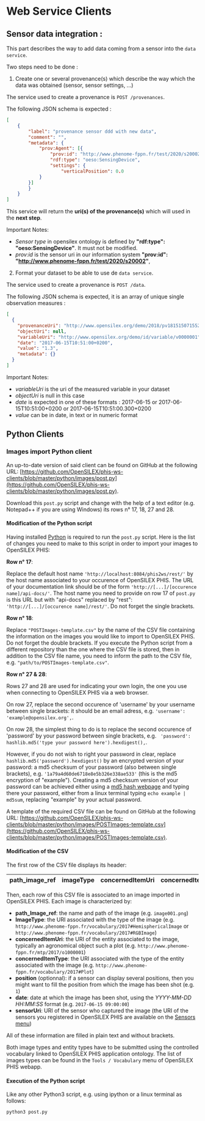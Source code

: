 # Web Service Clients

## Sensor data integration :

This part describes the way to add data coming from a sensor into the ``data service``.

Two steps need to be done :

1. Create one or several provenance(s) which describe the way which the data was obtained (sensor, sensor settings, ...)

The service used to create a provenance is ``POST /provenances``.

The following JSON schema is expected :

```json
[
    {
        "label": "provenance sensor ddd with new data",
        "comment": "",
        "metadata": {
            "prov:Agent": [{
                "prov:id": "http://www.phenome-fppn.fr/test/2020/s20002",
                "rdf:type": "oeso:SensingDevice", 
                "settings": {
                    "verticalPosition": 0.0
            }
        }]
        }
    }
]
```

This service will return the **uri(s) of the provenance(s)** which will used in the **next step**.

Important Notes:

- *Sensor type* in opensilex ontology is defined by **"rdf:type": "oeso:SensingDevice"**. It must not be modified.
- *prov:id* is the sensor uri in our information system **"prov:id": "http://www.phenome-fppn.fr/test/2020/s20002"**,

2. Format your dataset to be able to use de ``data service``.

The service used to create a provenance is ``POST /data``.

The following JSON schema is expected, it is an array of unique single observation measures :

```json
[
  {
    "provenanceUri": "http://www.opensilex.org/demo/2018/pv181515071552",
    "objectUri": null,
    "variableUri": "http://www.opensilex.org/demo/id/variable/v0000001",
    "date": "2017-06-15T10:51:00+0200",
    "value": "1.3",
    "metadata": {}
  }
]
```

Important Notes:

- *variableUri* is the uri of the measured variable in your dataset
- *objectUri* is null in this case
- *date* is expected in one of these formats : 2017-06-15 or  2017-06-15T10:51:00+0200 or 2017-06-15T10:51:00.300+0200  
- *value* can be in date, in text or in numeric format

## Python Clients

### Images import Python client

An up-to-date version of said client can be found on GitHub at the following URL: [https://github.com/OpenSILEX/phis-ws-clients/blob/master/python/images/post.py](https://github.com/OpenSILEX/phis-ws-clients/blob/master/python/images/post.py).

Download this `post.py` script and change with the help of a text editor (e.g. Notepad++ if you are using Windows) its rows n° 17, 18, 27 and 28.

#### Modification of the Python script
Having installed [Python](https://www.python.org/) is required to run the `post.py` script.
Here is the list of changes you need to make to this script in order to import your images to OpenSILEX PHIS:

**Row n° 17**:

Replace the default host name `'http://localhost:8084/phis2ws/rest/'` by the host name associated to your occurence of OpenSILEX PHIS.
The URL of your documentation link should be of the form `'http://[...]/[occurence name]/api-docs/'`. The host name you need to provide on row 17 of `post.py` is this URL but with "api-docs" replaced by "rest": `'http://[...]/[occurence name]/rest/'`.
Do not forget the single brackets.

**Row n° 18**:

Replace `"POSTImages-template.csv"` by the name of the CSV file containing the information on the images you would like to import to OpenSILEX PHIS.
Do not forget the double brackets.
If you execute the Python script from a different repository than the one where the CSV file is stored, then in addition to the CSV file name, you need to inform the path to the CSV file, e.g. `"path/to/POSTImages-template.csv"`.

**Row n° 27 & 28**:

Rows 27 and 28 are used for indicating your own login, the one you use when connecting to OpenSILEX PHIS via a web browser.

On row 27, replace the second occurence of 'username' by your username between single brackets: it should be an email adress, e.g. `'username': 'example@opensilex.org',`.

On row 28, the simplest thing to do is to replace the second occurence of 'password' by your password between single brackets, e.g. ` 'password': hashlib.md5('type your password here').hexdigest(),`.

However, if you do not wish to right your password in clear, replace `hashlib.md5('password').hexdigest()` by an encrypted version of your password: a md5 checksum of your password (also between single brackets), e.g. `'1a79a4d60de6718e8e5b326e338ae533'` (this is the md5 encryption of "example").
Creating a md5 checksum version of your password can be achieved either using a [md5 hash webpage](https://www.md5.fr/) and typing there your password, either from a linux terminal typing `echo example | md5sum`, replacing "example" by your actual password.

A template of the required CSV file can be found on GitHub at the following URL: [https://github.com/OpenSILEX/phis-ws-clients/blob/master/python/images/POSTImages-template.csv](https://github.com/OpenSILEX/phis-ws-clients/blob/master/python/images/POSTImages-template.csv).

#### Modification of the CSV

The first row of the CSV file displays its header:

| path_image_ref | imageType | concernedItemUri | concernedItemType | position | date | sensorUri |
| :------------- | :-------- | :--------------- | :---------------- | :------- | :--- | :-------- |

Then, each row of this CSV file is associated to an image imported in OpenSILEX PHIS.
Each image is characterized by:

- **path_Image_ref**: the name and path of the image (e.g. `image001.png`)
- **ImageType**: the URI associated with the type of the image (e.g. `http://www.phenome-fppn.fr/vocabulary/2017#HemisphericalImage` or `http://www.phenome-fppn.fr/vocabulary/2017#RGBImage`)
- **concernedItemUri**: the URI of the entity associated to the image, typically an agronomical object such a plot (e.g. `http://www.phenome-fppn.fr/mtp/2017/o1000001`)
- **concernedItemType**: the URI associated with the type of the entity associated with the image (e.g. `http://www.phenome-fppn.fr/vocabulary/2017#Plot`)
- **position** (optionnal): if a sensor can display several positions, then you might want to fill the position from which the image has been shot (e.g. `1`)
- **date**: date at which the image has been shot, using the *YYYY-MM-DD HH:MM:SS* format (e.g. `2017-06-15 09:00:00`)
- **sensorUri**: URI of the sensor who captured the image (the URI of the sensors you registered in OpenSILEX PHIS are available on the [Sensors menu](../phis-docs-community/experimental-organization/#sensor))

All of these information are filled in plain text and without brackets.

Both image types and entity types have to be submitted using the controlled vocabulary linked to OpenSILEX PHIS application ontology.
The list of images types can be found in the `Tools / Vocabulary` menu of OpenSILEX PHIS webapp.

#### Execution of the Python script
Like any other Python3 script, e.g. using ipython or a linux terminal as follows:

```
python3 post.py
```
